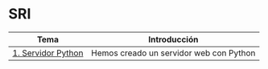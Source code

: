 # SRI
| **Tema**  | **Introducción**  |
|---|---|
| [1. Servidor Python](/ejercicios/ejercicio1/1.Servidor-web-Python)  | Hemos creado un servidor web con Python |

